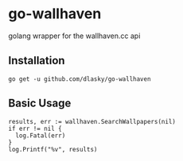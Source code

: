 # go-wallhaven
golang wrapper for the wallhaven.cc api

## Installation

`go get -u github.com/dlasky/go-wallhaven`

## Basic Usage

```golang
results, err := wallhaven.SearchWallpapers(nil)
if err != nil {
  log.Fatal(err)
}
log.Printf("%v", results)
  ```
